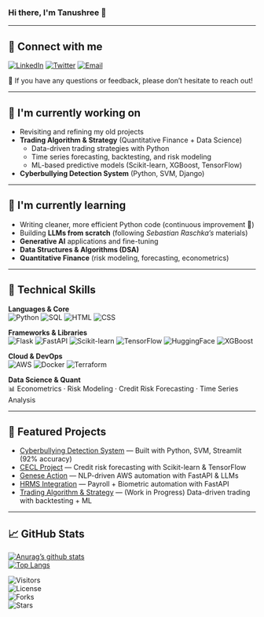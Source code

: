 ### Hi there, I'm Tanushree 👋

---

## 🤝 Connect with me  
[![LinkedIn](https://img.shields.io/badge/LinkedIn-0077B5?style=for-the-badge&logo=linkedin&logoColor=white)](https://www.linkedin.com/in/tanushree-nepal/) 
[![Twitter](https://img.shields.io/badge/Twitter-1DA1F2?style=for-the-badge&logo=twitter&logoColor=white)](https://twitter.com/NepalTanushree) 
[![Email](https://img.shields.io/badge/Email-D14836?style=for-the-badge&logo=gmail&logoColor=white)](mailto:tanu.nepal1@gmail.com)

💬 If you have any questions or feedback, please don’t hesitate to reach out!  

---

## 🔭 I'm currently working on  
- Revisiting and refining my old projects  
- **Trading Algorithm & Strategy** (Quantitative Finance + Data Science)  
  - Data-driven trading strategies with Python  
  - Time series forecasting, backtesting, and risk modeling  
  - ML-based predictive models (Scikit-learn, XGBoost, TensorFlow)  
- **Cyberbullying Detection System** (Python, SVM, Django)  

---

## 🌱 I'm currently learning  
- Writing cleaner, more efficient Python code (continuous improvement 🚀)  
- Building **LLMs from scratch** (following *Sebastian Raschka’s* materials)  
- **Generative AI** applications and fine-tuning  
- **Data Structures & Algorithms (DSA)**  
- **Quantitative Finance** (risk modeling, forecasting, econometrics)  

---

## 💼 Technical Skills  

**Languages & Core**  
![Python](https://img.shields.io/badge/Python-3776AB?style=for-the-badge&logo=python&logoColor=white) 
![SQL](https://img.shields.io/badge/SQL-003B57?style=for-the-badge&logo=database&logoColor=white) 
![HTML](https://img.shields.io/badge/HTML-239120?style=for-the-badge&logo=html5&logoColor=white) 
![CSS](https://img.shields.io/badge/CSS-239120?style=for-the-badge&logo=css3&logoColor=white)  

**Frameworks & Libraries**  
![Flask](https://img.shields.io/badge/Flask-000000?style=for-the-badge&logo=flask&logoColor=white) 
![FastAPI](https://img.shields.io/badge/FastAPI-009688?style=for-the-badge&logo=fastapi&logoColor=white) 
![Scikit-learn](https://img.shields.io/badge/scikit--learn-F7931E?style=for-the-badge&logo=scikit-learn&logoColor=white) 
![TensorFlow](https://img.shields.io/badge/TensorFlow-FF6F00?style=for-the-badge&logo=tensorflow&logoColor=white) 
![HuggingFace](https://img.shields.io/badge/HuggingFace-FFD21E?style=for-the-badge&logo=huggingface&logoColor=black) 
![XGBoost](https://img.shields.io/badge/XGBoost-0099FF?style=for-the-badge&logoColor=white)  

**Cloud & DevOps**  
![AWS](https://img.shields.io/badge/AWS-232F3E?style=for-the-badge&logo=amazon-aws&logoColor=white) 
![Docker](https://img.shields.io/badge/Docker-2496ED?style=for-the-badge&logo=docker&logoColor=white) 
![Terraform](https://img.shields.io/badge/Terraform-844FBA?style=for-the-badge&logo=terraform&logoColor=white)  

**Data Science & Quant**  
📊 Econometrics · Risk Modeling · Credit Risk Forecasting · Time Series Analysis  

---

## 📂 Featured Projects  

- [Cyberbullying Detection System](#) — Built with Python, SVM, Streamlit (92% accuracy)  
- [CECL Project](#) — Credit risk forecasting with Scikit-learn & TensorFlow  
- [Genese Action](#) — NLP-driven AWS automation with FastAPI & LLMs  
- [HRMS Integration](#) — Payroll + Biometric automation with FastAPI  
- [Trading Algorithm & Strategy](#) — (Work in Progress) Data-driven trading with backtesting + ML  

---

## 📈 GitHub Stats  

[![Anurag’s github stats](https://github-readme-stats.vercel.app/api?username=Tanushree28&show_icons=true&theme=radical)](https://github.com/Tanushree28)  
[![Top Langs](https://github-readme-stats.vercel.app/api/top-langs/?username=Tanushree28&layout=compact&theme=radical)](https://github.com/Tanushree28)  

![Visitors](https://visitor-badge.glitch.me/badge?page_id=Tanushree28.Tanushree28)  
![License](https://badgen.net/github/license/Tanushree28/Tanushree28)  
![Forks](https://badgen.net/github/forks/Tanushree28/Tanushree28)  
![Stars](https://badgen.net/github/stars/Tanushree28/Tanushree28)  
